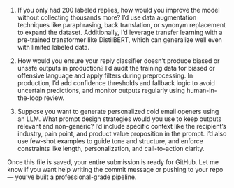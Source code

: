 1. If you only had 200 labeled replies, how would you improve the model without collecting thousands more?
I’d use data augmentation techniques like paraphrasing, back translation, or synonym replacement to expand the dataset. Additionally, I’d leverage transfer learning with a pre-trained transformer like DistilBERT, which can generalize well even with limited labeled data.

2. How would you ensure your reply classifier doesn’t produce biased or unsafe outputs in production?
I’d audit the training data for biased or offensive language and apply filters during preprocessing. In production, I’d add confidence thresholds and fallback logic to avoid uncertain predictions, and monitor outputs regularly using human-in-the-loop review.

3. Suppose you want to generate personalized cold email openers using an LLM. What prompt design strategies would you use to keep outputs relevant and non-generic?
I’d include specific context like the recipient’s industry, pain point, and product value proposition in the prompt. I’d also use few-shot examples to guide tone and structure, and enforce constraints like length, personalization, and call-to-action clarity.

Once this file is saved, your entire submission is ready for GitHub. Let me know if you want help writing the commit message or pushing to your repo — you’ve built a professional-grade pipeline.